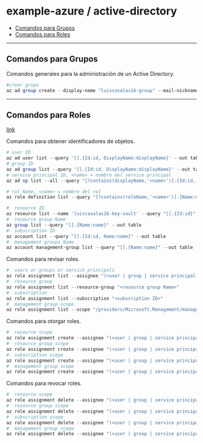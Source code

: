 # example-azure / active-directory

- [Comandos para Grupos](#comandos-para-grupos)
- [Comandos para Roles](#comandos-para-roles)

---

## Comandos para Grupos

Comandos generales para la administración de un Active Directory.

```powershell
#crear grupo
az ad group create --display-name "luiscasalas16-group" --mail-nickname "luiscasalas16-group" --description "luiscasalas16-group"
```

---

## Comandos para Roles

[link](https://learn.microsoft.com/en-us/azure/role-based-access-control/)

Comandos para obtener identificadores de objetos.

```powershell
# user ID
az ad user list --query '[].{Id:id, DisplayName:displayName}' --out table
# group ID
az ad group list --query '[].{Id:id, DisplayName:displayName}' --out table
# service principal ID, <name> = nombre del service principal
az ad sp list --all --query "[?contains(displayName,'<name>')].{Id:id, DisplayName:displayName}" --out table

# rol Name, <name> = nombre del rol
az role definition list --query "[?contains(roleName,'<name>')].{Name:name, RoleName:roleName}" --out table

#  resource ID
az resource list --name 'luiscasalas16-key-vault' --query "[].{Id:id}" --out tsv
#  resource group Name
az group list --query "[].{Name:name}" --out table
#  subscription ID
az account list --query "[].{Id:id, Name:name}" --out table
#  management groups Name
az account management-group list --query "[].{Name:name}" --out table
```

Comandos para revisar roles.

```powershell
#  users or groups or service principals
az role assignment list --assignee "(<user | group | service principal) ID>"
#  resource group
az role assignment list --resource-group "<resource group Name>"
#  subscription
az role assignment list --subscription "<subscription ID>"
#  management group scope
az role assignment list --scope "/providers/Microsoft.Management/managementGroups/<management group name>"
```

Comandos para otorgar roles.

```powershell
#  resource scope
az role assignment create --assignee "(<user | group | service principal) ID>" --role "<role Name>" --scope "<resource ID>"
#  resource group scope
az role assignment create --assignee "(<user | group | service principal) ID>" --role "<role Name>" --resource-group "<resource group Name>"
#  subscription scope
az role assignment create --assignee "(<user | group | service principal) ID>" --role "<role Name>" --subscription "<subscription ID>"
#  management group scope
az role assignment create --assignee "(<user | group | service principal) ID>" --role "<role Name>" --scope "/providers/Microsoft.Management/managementGroups/<management group Name>"
```

Comandos para revocar roles.

```powershell
#  resource scope
az role assignment delete --assignee "(<user | group | service principal) ID>" --role "<role Name>" --scope "<resource ID>"
#  resource group scope
az role assignment delete --assignee "(<user | group | service principal) ID>" --role "<role Name>" --resource-group "<resource group Name>"
#  subscription scope
az role assignment delete --assignee "(<user | group | service principal) ID>" --role "<role Name>" --subscription "<subscription ID>"
#  management group scope
az role assignment delete --assignee "(<user | group | service principal) ID>" --role "<role Name>" --scope "/providers/Microsoft.Management/managementGroups/<management group Name>"
```
